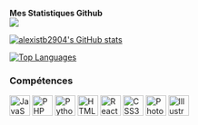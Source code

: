 <b>Mes Statistiques Github</b> 
<br>![](https://komarev.com/ghpvc/?username=alexistb2904&color=red)

<a href="http://www.github.com/alexistb2904"><img src="https://github-readme-stats.vercel.app/api?username=alexistb2904&show_icons=true&hide=&count_private=true&title_color=ef4444&text_color=ffffff&icon_color=facc15&bg_color=22272e&hide_border=true&show_icons=true" alt="alexistb2904's GitHub stats" /></a>

<a href="https://github.com/alexistb2904" align="left"><img src="https://github-readme-stats.vercel.app/api/top-langs/?username=alexistb2904&langs_count=10&title_color=ef4444&text_color=ffffff&icon_color=facc15&bg_color=22272e&hide_border=true&locale=en&custom_title=Top%20%Languages&exclude_repo=Sdbox-Props" alt="Top Languages" /></a>

### Compétences
<p align="left">
<a href="https://developer.mozilla.org/en-US/docs/Web/JavaScript" target="_blank" rel="noreferrer"><img src="https://raw.githubusercontent.com/danielcranney/readme-generator/main/public/icons/skills/javascript-colored.svg" width="36" height="36" alt="JavaScript" /></a>
<a href="https://www.php.net/" target="_blank" rel="noreferrer"><img src="https://raw.githubusercontent.com/danielcranney/readme-generator/main/public/icons/skills/php-colored.svg" width="36" height="36" alt="PHP" /></a>
<a href="https://www.python.org/" target="_blank" rel="noreferrer"><img src="https://raw.githubusercontent.com/danielcranney/readme-generator/main/public/icons/skills/python-colored.svg" width="36" height="36" alt="Python" /></a>
<a href="https://developer.mozilla.org/en-US/docs/Glossary/HTML5" target="_blank" rel="noreferrer"><img src="https://raw.githubusercontent.com/danielcranney/readme-generator/main/public/icons/skills/html5-colored.svg" width="36" height="36" alt="HTML5" /></a>
<a href="https://reactjs.org/" target="_blank" rel="noreferrer"><img src="https://raw.githubusercontent.com/danielcranney/readme-generator/main/public/icons/skills/react-colored.svg" width="36" height="36" alt="React" /></a>
<a href="https://www.w3.org/TR/CSS/#css" target="_blank" rel="noreferrer"><img src="https://raw.githubusercontent.com/danielcranney/readme-generator/main/public/icons/skills/css3-colored.svg" width="36" height="36" alt="CSS3" /></a>
<a href="https://www.adobe.com/uk/products/photoshop.html" target="_blank" rel="noreferrer"><img src="https://raw.githubusercontent.com/danielcranney/readme-generator/main/public/icons/skills/photoshop-colored.svg" width="36" height="36" alt="Photoshop" /></a>
<a href="https://www.adobe.com/uk/products/illustrator.html" target="_blank" rel="noreferrer"><img src="https://raw.githubusercontent.com/danielcranney/readme-generator/main/public/icons/skills/illustrator-colored.svg" width="36" height="36" alt="Illustrator" /></a>
</p>
